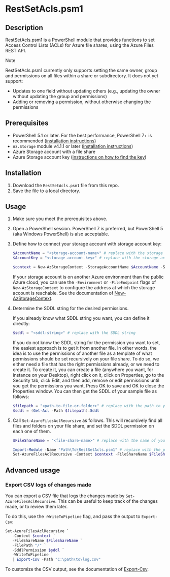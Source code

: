 # RestSetAcls.psm1

## Description

RestSetAcls.psm1 is a PowerShell module that provides functions to set Access Control Lists (ACLs) for Azure file shares, using the Azure Files REST API.

> [!NOTE]  
> RestSetAcls.psm1 currently only supports setting the same owner, group and permissions on all files within a share or subdirectory.
> It does not yet support:
>
> - Updates to one field without updating others (e.g., updating the owner without updating the group and permissions)
> - Adding or removing a permission, without otherwise changing the permissions

## Prerequisites

- PowerShell 5.1 or later. For the best performance, PowerShell 7+ is recommended ([installation instructions](https://learn.microsoft.com/en-us/powershell/scripting/install/installing-powershell))
- `Az.Storage` module v4.1.1 or later ([installation instructions](https://learn.microsoft.com/en-us/powershell/azure/install-azure-powershell))
- Azure Storage account with a file share
- Azure Storage account key ([instructions on how to find the key](https://learn.microsoft.com/en-us/azure/storage/common/storage-account-keys-manage?tabs=azure-portal#view-account-access-keys))

## Installation

1. Download the `RestSetAcls.psm1` file from this repo.
1. Save the file to a local directory.

## Usage

1. Make sure you meet the prerequisites above.
1. Open a PowerShell session. PowerShell 7 is preferred, but PowerShell 5 (aka Windows PowerShell) is also acceptable.
1. Define how to connect your storage account with storage account key:

   ```powershell
   $AccountName = "<storage-account-name>" # replace with the storage account name
   $AccountKey = "<storage-account-key>" # replace with the storage account key

   $context = New-AzStorageContext -StorageAccountName $AccountName -StorageAccountKey $AccountKey
   ```

   If your storage account is on another Azure environment than the public Azure cloud, you can use the `-Environment` or `-FileEndpoint` flags of `New-AzStorageContext` to configure the address at which the storage account is reachable. See the documentation of [New-AzStorageContext](https://learn.microsoft.com/en-us/powershell/module/az.storage/new-azstoragecontext).
   
1. Determine the SDDL string for the desired permissions.

   If you already know what SDDL string you want, you can define it directly:

   ```powershell
   $sddl = "<sddl-string>" # replace with the SDDL string
   ```

   If you do not know the SDDL string for the permission you want to set, the easiest approach is to get it from another file. In other words, the idea is to use the permissions of another file as a template of what permissions should be set recursively on your file share. To do so, we either need a file that has the right permissions already, or we need to create it. To create it, you can create a file (anywhere you want, for instance on your Desktop), right click on it, click on Properties, go to the Security tab, click Edit, and then add, remove or edit permissions until you get the permissions you want. Press OK to save and OK to close the Properties window. You can then get the SDDL of your sample file as follows:

   ```powershell
   $filepath = "<path-to-file-or-folder>" # replace with the path to your file or folder
   $sddl = (Get-Acl -Path $filepath).Sddl
   ```
   
1. Call `Set-AzureFilesAclRecursive` as follows. This will recursively find all files and folders on your file share, and set the SDDL permission on each one of them.

   ```powershell
   $FileShareName = "<file-share-name>" # replace with the name of your file share
   
   Import-Module -Name "Path\To\RestSetAcls.psm1" # replace with the path to the downloaded RestSetAcls.psm1 file
   Set-AzureFilesAclRecursive -Context $context -FileShareName $FileShareName -FilePath "/" -SddlPermission $sddl
   ```

## Advanced usage

### Export CSV logs of changes made

You can export a CSV file that logs the changes made by `Set-AzureFilesAclRecursive`. This can be useful to keep track of the changes made, or to review them later.

To do this, use the `-WriteToPipeline` flag, and pass the output to `Export-Csv`:

```powershell
Set-AzureFilesAclRecursive `
   -Context $context `
   -FileShareName $FileShareName `
   -FilePath "/" `
   -SddlPermission $sddl `
   -WriteToPipeline `
   | Export-Csv -Path "C:\path\to\log.csv"
```

To customize the CSV output, see the documentation of [Export-Csv](https://learn.microsoft.com/en-us/powershell/module/microsoft.powershell.utility/export-csv).
